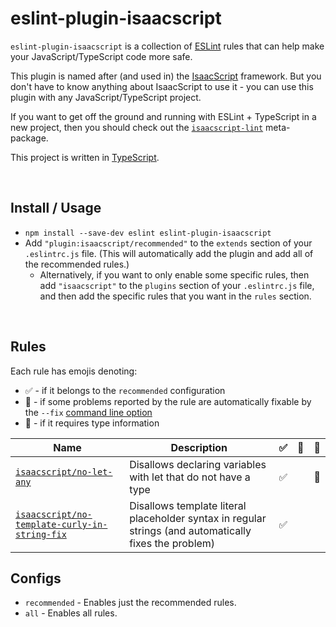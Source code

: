 # eslint-plugin-isaacscript

`eslint-plugin-isaacscript` is a collection of [ESLint](https://eslint.org/) rules that can help make your JavaScript/TypeScript code more safe.

This plugin is named after (and used in) the [IsaacScript](https://isaacscript.github.io/) framework. But you don't have to know anything about IsaacScript to use it - you can use this plugin with any JavaScript/TypeScript project.

If you want to get off the ground and running with ESLint + TypeScript in a new project, then you should check out the [`isaacscript-lint`](https://github.com/IsaacScript/isaacscript-lint) meta-package.

This project is written in [TypeScript](https://www.typescriptlang.org/).

<br>

## Install / Usage

- `npm install --save-dev eslint eslint-plugin-isaacscript`
- Add `"plugin:isaacscript/recommended"` to the `extends` section of your `.eslintrc.js` file. (This will automatically add the plugin and add all of the recommended rules.)
  - Alternatively, if you want to only enable some specific rules, then add `"isaacscript"` to the `plugins` section of your `.eslintrc.js` file, and then add the specific rules that you want in the `rules` section.

<br>

## Rules

Each rule has emojis denoting:

- :white_check_mark: - if it belongs to the `recommended` configuration
- :wrench: - if some problems reported by the rule are automatically fixable by the `--fix` [command line option](https://eslint.org/docs/user-guide/command-line-interface#fixing-problems)
- :thought_balloon: - if it requires type information

| Name | Description | :white_check_mark: | :wrench: | :thought_balloon: |
| ---- | ----------- | ------------------ | -------- | ----------------- |
| [`isaacscript/no-let-any`](./docs/rules/no-let-any.md) | Disallows declaring variables with let that do not have a type | :white_check_mark: | | :thought_balloon: |
| [`isaacscript/no-template-curly-in-string-fix`](./docs/rules/no-template-curly-in-string-fix.md) | Disallows template literal placeholder syntax in regular strings (and automatically fixes the problem) | :white_check_mark: | | |

## Configs

- `recommended` - Enables just the recommended rules.
- `all` - Enables all rules.
